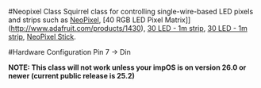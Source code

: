 #Neopixel Class
Squirrel class for controlling single-wire-based LED pixels and strips such as [NeoPixel](http://www.adafruit.com/products/1312), [40 RGB LED Pixel Matrix]](http://www.adafruit.com/products/1430), [30 LED - 1m strip](http://www.adafruit.com/products/1138), [30 LED - 1m strip](http://www.adafruit.com/products/1376), [NeoPixel Stick](http://www.adafruit.com/products/1426).

#Hardware Configuration
Pin 7 -> Din

**NOTE: This class will not work unless your impOS is on version 26.0 or newer (current public release is 25.2)**

